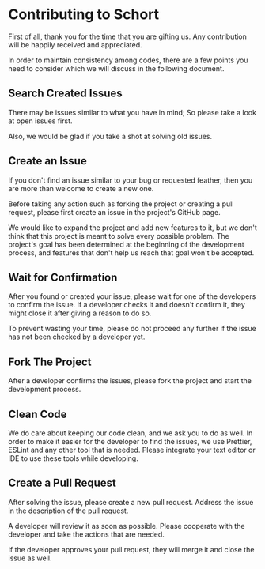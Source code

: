 # Contributing to Schort

First of all, thank you for the time that you are gifting us.
Any contribution will be happily received and appreciated.

In order to maintain consistency among codes, there are a few points you need to consider which we will discuss in the following document.

## Search Created Issues

There may be issues similar to what you have in mind;
So please take a look at open issues first.

Also, we would be glad if you take a shot at solving old issues.

## Create an Issue

If you don't find an issue similar to your bug or requested feather, then you are more than welcome to create a new one.

Before taking any action such as forking the project or creating a pull request,
please first create an issue in the project's GitHub page.

We would like to expand the project and add new features to it, but we don't think that this project is meant to solve every possible problem.
The project's goal has been determined at the beginning of the development process, and features that don't help us reach that goal won't be accepted.

## Wait for Confirmation

After you found or created your issue, please wait for one of the developers to confirm the issue.
If a developer checks it and doesn't confirm it, they might close it after giving a reason to do so.

To prevent wasting your time, please do not proceed any further if the issue has not been checked by a developer yet.

## Fork The Project

After a developer confirms the issues, please fork the project and start the development process.

## Clean Code

We do care about keeping our code clean, and we ask you to do as well.
In order to make it easier for the developer to find the issues,
we use Prettier, ESLint and any other tool that is needed.
Please integrate your text editor or IDE to use these tools while developing.

## Create a Pull Request

After solving the issue, please create a new pull request.
Address the issue in the description of the pull request.

A developer will review it as soon as possible.
Please cooperate with the developer and take the actions that are needed.

If the developer approves your pull request, they will merge it and close the issue as well.
